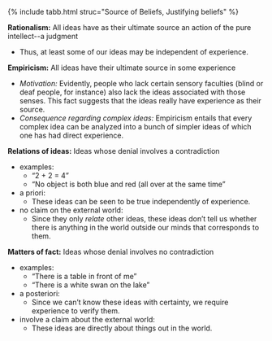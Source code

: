 {% include tabb.html struc="Source of Beliefs, Justifying beliefs" %}

<div id="source-of-beliefs" class="ui-body ui-body-a" markdown="1">

**Rationalism:** All ideas have as their ultimate source an action of the pure intellect--a judgment

+ Thus, at least some of our ideas may be independent of experience.

**Empiricism:** All ideas have their ultimate source in some experience

+ *Motivation:* Evidently, people who lack certain sensory faculties (blind or deaf people, for instance) also lack the ideas associated with those senses. This fact suggests that the ideas really have experience as their source.
+ *Consequence regarding complex ideas:* Empiricism entails that every complex idea can be analyzed into a bunch of simpler ideas of which one has had direct experience.

</div>

<div id="justifying-beliefs" class="ui-body ui-body-a" markdown="1">

**Relations of ideas:** Ideas whose denial involves a contradiction

+ examples: 
    + “2 + 2 = 4”
    + “No object is both blue and red (all over at the same time”
+ a priori: 
    + These ideas can be seen to be true independently of experience.
+ no claim on the external world: 
    + Since they only *relate* other ideas, these ideas don’t tell us whether there is anything in the world outside our minds that corresponds to them.

**Matters of fact:** Ideas whose denial involves no contradiction

+ examples: 
    + “There is a table in front of me”
    +  “There is a white swan on the lake”
+ a posteriori: 
    + Since we can’t know these ideas with certainty, we require experience to verify them.
+ involve a claim about the external world: 
    + These ideas are directly about things out in the world.
    
</div>

</div>
